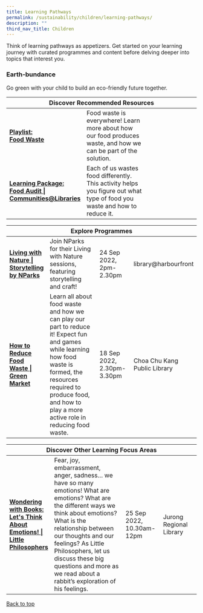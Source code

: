 ```yaml
---
title: Learning Pathways
permalink: /sustainability/children/learning-pathways/
description: ""
third_nav_title: Children
---
```

<style type="text/css">
/* Links */
.content a { color: #322987; }
.content a:focus,
.content a:hover { color: #28216c; }

/* Button Outline */
.bp-button { padding-left: 1.5rem; padding-right: 1.5rem; }
.bp-button.is-primary-outline { border: 1px solid #322987; color: #322987; background-color: transparent; text-decoration: none; }
.bp-button.is-primary-outline:focus,
.bp-button.is-primary-outline:hover { border: 1px solid #322987; color: #cff2e8; background-color: #322987; text-decoration: none; }

/* Responsive Iframe */
.responsive-iframe { position: absolute; top: 0; left: 0; bottom: 0; right: 0; width: 100%; height: 100%; }
.responsive-iframe-container { position: relative; overflow: hidden; width: 100%; }
.responsive-iframe-container.ratio-16by9 { padding-top: 56.25%; }
.responsive-iframe-container.ratio-4by3 { padding-top: 75%; }
.responsive-iframe-container.ratio-3by2 { padding-top: 66.66%; }
.responsive-iframe-container.ratio-1by1 { padding-top: 100%; }
</style>
Think of learning pathways as appetizers. Get started on your learning journey with curated programmes and content before delving deeper into topics that interest you.

<h3><b>Earth-bundance</b></h3>
Go green with your child to build an eco-friendly future together.
<div class="horizontal-scroll margin--bottom--lg">
  <table class="generic-table">
    <thead>
      <tr>
        <th colspan="4" class="is-uppercase has-weight-normal">Discover Recommended Resources</th>
      </tr>
    </thead>
    <tbody>
      <tr>
        <td style="width: 20%;"><a href="/sustainability/children/content" target="_blank"><b> Playlist:<br>Food Waste</b></a></td>
        <td style="width: 40%;"> Food waste is everywhere! Learn more about how our food produces waste, and how we can be part of the solution.</td>
        <td style="width: 20%;"> </td>
        <td style="width: 20%;"> </td>
      </tr>
      <tr>
        <td><a href="https://go.gov.sg/nlb-foodaudit" target="_blank"><b> Learning Package:<br>Food Audit | Communities@Libraries</b></a></td>
        <td>Each of us wastes food differently. This activity helps you figure out what type of food you waste and how to reduce it.</td>
        <td></td>
        <td></td>
      </tr>
    </tbody>
  </table>
</div>

<div class="horizontal-scroll margin--bottom--lg">
  <table class="generic-table">
    <thead>
      <tr>
        <th colspan="4" class="is-uppercase has-weight-normal">Explore Programmes</th>
      </tr>
    </thead>
    <tbody>
			<tr>
         <td style="width: 20%;"><a href="https://www.eventbrite.sg/e/living-with-nature-storytelling-by-nparks-tickets-399911735767?aff=odcleoeventsincollection" target="_blank"><b>Living with Nature | Storytelling by NParks</b></a></td>
        <td style="width: 40%;">Join NParks for their Living with Nature sessions, featuring storytelling and craft!
</td>
        <td style="width: 20%;">24 Sep 2022, <br>2pm-2.30pm</td>
        <td style="width: 20%;">library@harbourfront</td>
			</tr>
			<tr>
         <td style="width: 20%;"><a href="https://www.eventbrite.sg/e/how-to-reduce-food-waste-green-market-tickets-396986867407?aff=odcleoeventsincollection" target="_blank"><b>How to Reduce Food Waste | Green Market</b></a></td>
        <td style="width: 40%;">Learn all about food waste and how we can play our part to reduce it! Expect fun and games while learning how food waste is formed, the resources required to produce food, and how to play a more active role in reducing food waste.
</td>
        <td style="width: 20%;">18 Sep 2022, <br>2.30pm-3.30pm</td>
        <td style="width: 20%;">Choa Chu Kang Public Library</td>
			</tr>
    </tbody>
  </table>
</div>

<div class="horizontal-scroll margin--bottom--lg">
  <table class="generic-table">
    <thead>
      <tr>
        <th colspan="4" class="is-uppercase has-weight-normal">Discover Other Learning Focus Areas</th>
      </tr>
    </thead>
    <tbody>
			<tr>
        <td style="width: 20%;"><a href="https://www.eventbrite.sg/e/wondering-with-books-lets-think-about-emotions-little-philosophers-tickets-399915507047?aff=odcleoeventsincollection" target="_blank"><b>Wondering with Books: Let's Think About Emotions! | Little Philosophers</b></a></td>
        <td style="width: 40%;">Fear, joy, embarrassment, anger, sadness… we have so many emotions! What are emotions? What are the different ways we think about emotions? What is the relationship between our thoughts and our feelings? As Little Philosophers, let us discuss these big questions and more as we read about a rabbit’s exploration of his feelings.</td>
        <td style="width: 20%;">25 Sep 2022,<br>10.30am-12pm</td>
        <td style="width: 20%;">Jurong Regional Library</td>
      </tr>
     </tbody>
  </table>
</div>

<p class="has-text-right margin--top--xl"><a href="#main-content">Back to top</a></p>